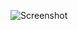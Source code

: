 ![Screenshot](https://raw.githubusercontent.com/Cryakl/Ultimate-RAT-Collection/refs/heads/main/FreeRat/FreeRat2.0/Screenshot.png)

